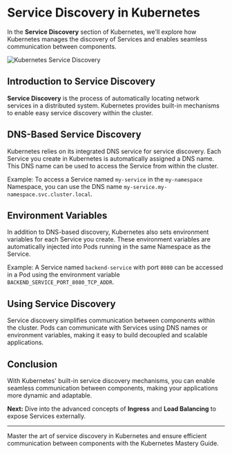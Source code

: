 # Service Discovery in Kubernetes

In the **Service Discovery** section of Kubernetes, we'll explore how Kubernetes manages the discovery of Services and enables seamless communication between components.

![Kubernetes Service Discovery](path/to/service-discovery.png)

## Introduction to Service Discovery

**Service Discovery** is the process of automatically locating network services in a distributed system. Kubernetes provides built-in mechanisms to enable easy service discovery within the cluster.

## DNS-Based Service Discovery

Kubernetes relies on its integrated DNS service for service discovery. Each Service you create in Kubernetes is automatically assigned a DNS name. This DNS name can be used to access the Service from within the cluster.

Example: To access a Service named `my-service` in the `my-namespace` Namespace, you can use the DNS name `my-service.my-namespace.svc.cluster.local`.

## Environment Variables

In addition to DNS-based discovery, Kubernetes also sets environment variables for each Service you create. These environment variables are automatically injected into Pods running in the same Namespace as the Service.

Example: A Service named `backend-service` with port `8080` can be accessed in a Pod using the environment variable `BACKEND_SERVICE_PORT_8080_TCP_ADDR`.

## Using Service Discovery

Service discovery simplifies communication between components within the cluster. Pods can communicate with Services using DNS names or environment variables, making it easy to build decoupled and scalable applications.

## Conclusion

With Kubernetes' built-in service discovery mechanisms, you can enable seamless communication between components, making your applications more dynamic and adaptable.

**Next:** Dive into the advanced concepts of **Ingress** and **Load Balancing** to expose Services externally.

---

Master the art of service discovery in Kubernetes and ensure efficient communication between components with the Kubernetes Mastery Guide.

